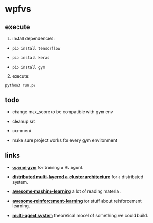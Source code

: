 # wpfvs

## execute

1. install dependencies:
  
  - <code>pip install tensorflow</code>

  - <code>pip install keras</code>
  
  - <code>pip install gym</code>

2. execute:

  <code>python3 run.py</code> 

## todo

- change max_score to be compatible with gym env

- cleanup src

- comment

- make sure project works for every gym environment

## links

- **[openai gym](http://gym.openai.com)** for training a RL agent.

- **[distributed multi-layered ai cluster architecture](https://medium.com/adhive/distributed-multi-layered-ai-cluster-architecture-4576497ec27c)**
for a distributed system.

- **[awesome-mashine-learning](https://github.com/josephmisiti/awesome-machine-learning)** a lot of reading material.

- **[awesome-reinforcement-learning](https://github.com/aikorea/awesome-rl#human-computer-interaction)** for stuff about reinforcement learning.

- **[multi-agent system](https://en.wikipedia.org/wiki/Multi-agent_system)** theoretical model of something we could build.
